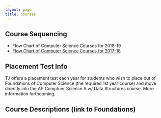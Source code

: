 ```yaml
---
layout: page
title: Courses
---
```



## Course Sequencing
* Flow Chart of Computer Science Courses for 2018-19
* [Flow Chart of Computer Science Courses for 2017-18](../docs/FlowCS1718.pdf)

## Placement Test Info
TJ offers a placement test each year for students who wish to place out of Foundations of Computer Science (the required 1st year course) and move directly into the AP Comptuer Science A w/ Data Structures course.  More information forthcoming.  

## Course Descriptions (link to Foundations)


 


